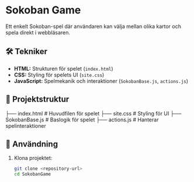 # Sokoban Game

Ett enkelt Sokoban-spel där användaren kan välja mellan olika kartor och spela direkt i webbläsaren.

## 🛠️ Tekniker

- **HTML:** Strukturen för spelet (`index.html`)
- **CSS:** Styling för spelets UI (`site.css`)
- **JavaScript:** Spelmekanik och interaktioner (`SokobanBase.js`, `actions.js`)

## 📂 Projektstruktur


├── index.html       # Huvudfilen för spelet
├── site.css         # Styling för UI
├── SokobanBase.js   # Baslogik för spelet
├── actions.js       # Hanterar spelinteraktioner


## 🚀 Användning

1. Klona projektet:
   ```bash
   git clone <repository-url>
   cd SokobanGame





